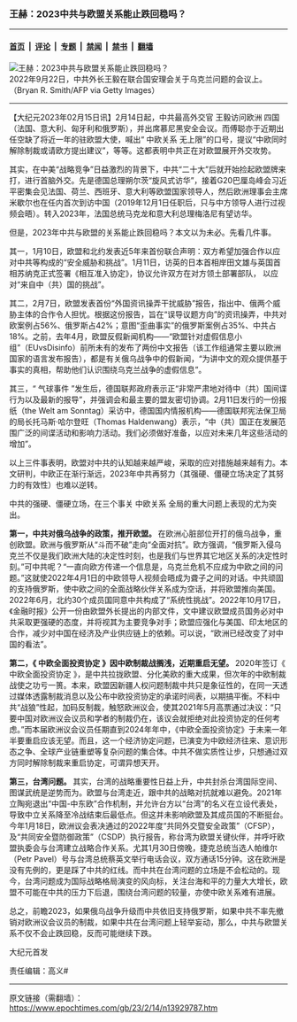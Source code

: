 ### 王赫：2023中共与欧盟关系能止跌回稳吗？

---

#### [首页](../../../..?n13929787) &nbsp;|&nbsp; [评论](../../../../../epoch-comment?n13929787) &nbsp;|&nbsp; [专题](../../../../../epoch-special?n13929787) &nbsp;|&nbsp; [禁闻](../../../../../epoch-news?n13929787) &nbsp;|&nbsp; [禁书](../../../../../books?n13929787) &nbsp;|&nbsp; [翻墙](https://github.com/gfw-breaker/nogfw/blob/master/README.md?n13929787)


<div><img alt="王赫：2023中共与欧盟关系能止跌回稳吗？" class="attachment-djy_600_400 size-djy_600_400 wp-post-image" src="https://i.epochtimes.com/assets/uploads/2022/09/id13830911-GettyImages-1243426523-600x400.jpg"/>
<div class="caption">
 2022年9月22日，中共外长王毅在联合国安理会关于乌克兰问题的会议上。（Bryan R. Smith/AFP via Getty Images）
</div></div><hr/><div class="post_content" id="artbody" itemprop="articleBody">
 <!-- article content begin -->
 <p>
  【大纪元2023年02月15日讯】2月14日起，中共最高外交官
  <ok href="https://www.epochtimes.com/gb/tag/%E7%8E%8B%E6%AF%85%E8%AE%BF%E9%97%AE%E6%AC%A7%E6%B4%B2.html">
   王毅访问欧洲
  </ok>
  四国（法国、意大利、匈牙利和俄罗斯），并出席慕尼黑安全会议。而傅聪亦于近期出任空缺了将近一年的驻欧盟大使，喊出“
  <ok href="https://www.epochtimes.com/gb/tag/%E4%B8%AD%E6%AC%A7%E5%85%B3%E7%B3%BB.html">
   中欧关系
  </ok>
  无上限”的口号，提议“中欧同时解除制裁或请欧方提出建议”，等等。这都表明中共正在对欧盟展开外交攻势。
 </p>
 <p>
  其实，在中美“战略竞争”日益激烈的背景下，中共“二十大”后就开始捡起欧盟牌来打，进行首脑外交。先是德国总理朔尔茨“旋风式访华”，接着G20巴厘岛峰会习近平密集会见法国、荷兰、西班牙、意大利等欧盟国家领导人，然后欧洲理事会主席米歇尔也在任内首次到访中国（2019年12月1日任职后，只与中方领导人进行过视频会晤）。转入2023年，法国总统马克龙和意大利总理梅洛尼有望访华。
 </p>
 <p>
  但是，2023年中共与欧盟的关系能止跌回稳吗？本文以为未必。先看几件事。
 </p>
 <p>
  其一，1月10日，欧盟和北约发表近5年来首份联合声明：双方希望加强合作以应对中共等构成的“安全威胁和挑战”。1月11日，访英的日本首相岸田文雄与英国首相苏纳克正式签署《相互准入协定》，协议允许双方在对方领土部署部队， 以应对“来自中（共）国的挑战”。
 </p>
 <p>
  其二，2月7日，欧盟发表首份“外国资讯操弄干扰威胁”报告，指出中、俄两个威胁主体的合作令人担忧。根据这份报告，旨在“误导议题方向”的资讯操弄，中共对欧案例占56%、俄罗斯占42%；意图“歪曲事实”的俄罗斯案例占35%、中共占18%。之前，去年4月，欧盟反假新闻机构——“欧盟针对虚假信息小组”（EUvsDisinfo）前所未有的发布了两份中文报告（该工作组通常主要以欧洲国家的语言发布报告），都是有关俄乌战争中的假新闻，“为讲中文的观众提供基于事实的真相，帮助他们认识围绕乌克兰战争的虚假信息”。
 </p>
 <p>
  其三，“
  <ok href="https://www.epochtimes.com/gb/tag/%E6%B0%94%E7%90%83%E4%BA%8B%E4%BB%B6.html">
   气球事件
  </ok>
  ”发生后，德国联邦政府表示正“非常严肃地对待中（共）国间谍行为以及最新的报导”，并强调会和最主要的盟友密切协调。2月11日发行的一份报纸（the Welt am Sonntag）采访中，德国国内情报机构——德国联邦宪法保卫局的局长托马斯·哈尔登旺（Thomas Haldenwang）表示，“中（共）国正在发展范围广泛的间谍活动和影响力活动。我们必须做好准备，以应对未来几年这些活动的增加”。
 </p>
 <p>
  以上三件事表明，欧盟对中共的认知越来越严峻，采取的应对措施越来越有力。本文研判，中欧正在渐行渐远，2023年中共再努力（其强硬、僵硬立场决定了其努力的有效性）也难以逆转。
 </p>
 <p>
  中共的强硬、僵硬立场，在三个事关
  <ok href="https://www.epochtimes.com/gb/tag/%E4%B8%AD%E6%AC%A7%E5%85%B3%E7%B3%BB.html">
   中欧关系
  </ok>
  全局的重大问题上表现的尤为突出。
 </p>
 <p>
  <strong>
   第一，中共对俄乌战争的政策，推开欧盟。
  </strong>
  在欧洲心脏部位开打的俄乌战争，重创欧盟。欧洲与俄罗斯从“斗而不破”走向“全面对抗”。欧方强调，“俄罗斯入侵乌克兰不仅是我们欧洲大陆的决定性时刻，也是我们与世界其它地区关系的决定性时刻。”可中共呢？“一直向欧方传递一个信息是，乌克兰危机不应成为中欧之间的问题。”这就使2022年4月1日的中欧领导人视频会晤成为聋子之间的对话。中共顽固的支持俄罗斯，使中欧之间的全面战略伙伴关系成为空话，并将欧盟推向美国。2022年6月，北约30个成员国同意中共构成了“系统性挑战”。2022年10月17日，《金融时报》公开一份由欧盟外长提出的内部文件，文中建议欧盟成员国务必对中共采取更强硬的态度，并将视其为主要竞争对手；欧盟应强化与美国、印太地区的合作，减少对中国在经济及产业供应链上的依赖。可以说，“欧洲已经改变了对中国的看法”。
 </p>
 <p>
  <strong>
   第二，《
   <ok href="https://www.epochtimes.com/gb/tag/%E4%B8%AD%E6%AC%A7%E5%85%A8%E9%9D%A2%E6%8A%95%E8%B5%84%E5%8D%8F%E5%AE%9A.html">
    中欧全面投资协定
   </ok>
   》因中欧制裁战搁浅，近期重启无望。
  </strong>
  2020年签订《
  <ok href="https://www.epochtimes.com/gb/tag/%E4%B8%AD%E6%AC%A7%E5%85%A8%E9%9D%A2%E6%8A%95%E8%B5%84%E5%8D%8F%E5%AE%9A.html">
   中欧全面投资协定
  </ok>
  》，是中共拉拢欧盟、分化美欧的重大成果，但次年的中欧制裁战使之功亏一篑。本来，欧盟因新疆人权问题制裁中共只是象征性的，在同一天透过媒体透露制裁消息以及公布中欧投资协定的承诺时间表，以期搞平衡。不料中共“战狼”性起，加码反制裁，触怒欧洲议会，使其2021年5月高票通过决议：“只要中国对欧洲议会议员和学者的制裁仍在，该议会就拒绝对此投资协定的任何考虑。”而本届欧洲议会议员任期直到2024年年中，《中欧全面投资协定》于未来一年半要重启应该无望。而且，这一个经济协定问题，已演变为中欧经济往来、意识形态之争、全球产业链重塑等复杂问题的集合体。中共不做实质性让步，只想通过双方同时解除制裁来重启协定，可谓异想天开。
 </p>
 <p>
  <strong>
   第三，台湾问题。
  </strong>
  其实，台湾的战略重要性日益上升，中共封杀台湾国际空间、图谋武统是逆势而为。欧盟与台湾走近，跟中共的战略对抗就难以避免。2021年立陶宛退出“中国-中东欧”合作机制，并允许台方以“台湾”的名义在立设代表处，导致中立关系降至冷战结束后最低点。但这并未影响欧盟及其成员国的不断挺台。今年1月18日，欧洲议会表决通过的2022年度“共同外交暨安全政策”（CFSP），及“共同安全暨防御政策”（CSDP）执行报告，称台湾为欧盟关键伙伴，并呼吁欧盟执委会与台湾建立战略合作关系。尤其1月30日傍晚，捷克总统当选人帕维尔（Petr Pavel）号与台湾总统蔡英文举行电话会议，双方通话15分钟。这在欧洲是没有先例的，更是踩了中共的红线。而中共在台湾问题的立场是不会松动的。现今，台湾问题成为国际战略格局演变的风向标，关注台海和平的力量大大增长，欧盟不可能在中共的压力下后退，围绕台湾问题的较量，亦使中欧关系难有进展。
 </p>
 <p>
  总之，前瞻2023，如果俄乌战争升级而中共依旧支持俄罗斯，如果中共不率先撤销对欧洲议会议员的制裁，如果中共在台湾问题上轻举妄动，那么，中共与欧盟关系不仅不会止跌回稳，反而可能继续下跌。
 </p>
 <p>
  大纪元首发
 </p>
 <p>
  责任编辑：高义#
 </p>
 <!-- article content end -->
 <div id="below_article_ad">
 </div>
</div>


---

原文链接（需翻墙）：https://www.epochtimes.com/gb/23/2/14/n13929787.htm